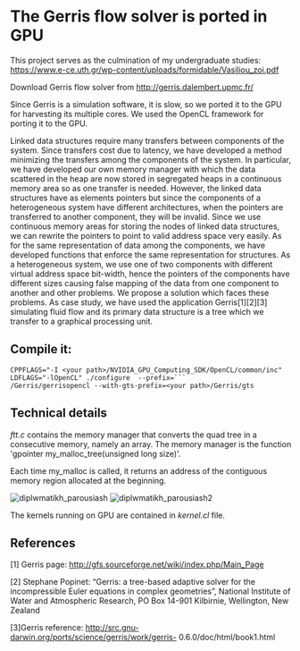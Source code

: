 # The Gerris flow solver is ported in GPU
This project serves as the culmination of my undergraduate studies: https://www.e-ce.uth.gr/wp-content/uploads/formidable/Vasiliou_zoi.pdf 

Download Gerris flow solver
from http://gerris.dalembert.upmc.fr/ 

Since Gerris is a simulation software, it is slow, so we ported it to the GPU for harvesting its multiple cores.
We used the OpenCL framework for porting it to the GPU.

Linked data structures require many transfers between components
of the system. Since transfers cost due to latency, we have developed
a method minimizing the transfers among the components of the
system. In particular, we have developed our own memory manager
with which the data scattered in the heap are now stored in
segregated heaps in a continuous memory area so as one transfer is
needed. However, the linked data structures have as elements pointers
but since the components of a heterogeneous system have different
architectures, when the pointers are transferred to another
component, they will be invalid. Since we use continuous memory areas for storing the nodes of linked data structures, we can rewrite the
pointers to point to valid address space very easily. As for the same
representation of data among the components, we have developed
functions that enforce the same representation for structures. As
a heterogeneous system, we use one of two components with different
virtual address space bit-width, hence the pointers of the components
have different sizes causing false mapping of the data from one
component to another and other problems. We propose a solution
which faces these problems. As case study, we have used the application Gerris[1][2][3]
simulating fluid flow and its primary data structure is a tree which we
transfer to a graphical processing unit.

## Compile it:
 ```
CPPFLAGS="-I <your path>/NVIDIA_GPU_Computing_SDK/OpenCL/common/inc" LDFLAGS="-lOpenCL" ./configure  --prefix=```
/Gerris/gerrisopencl --with-gts-prefix=<your path>/Gerris/gts
```




## Technical details
 

 _ftt.c_ contains the memory manager that converts the quad tree in a consecutive memory, namely an array.
 The memory manager is the function 'gpointer my_malloc_tree(unsigned long size)'.

 Each time my_malloc is called, it returns an address of the contiguous memory region allocated at the beginning.
 

![diplwmatikh_parousiash](https://github.com/zoevas/Gerris_Memory_Manager/assets/85183528/3e4bc30b-a3e3-48ed-9fa9-2020b5e35be6)
![diplwmatikh_parousiash2](https://github.com/zoevas/Gerris_Memory_Manager/assets/85183528/0c7df5db-5756-438a-8c4f-b4c757be6c8e)

The kernels running on GPU are contained in _kernel.cl_ file.

## References
[1] Gerris page: http://gfs.sourceforge.net/wiki/index.php/Main_Page

[2] Stephane Popinet: “Gerris: a tree-based adaptive solver for the
incompressible Euler equations in complex geometries”, National
Institute of Water and Atmospheric Research, PO Box 14-901 Kilbirnie,
Wellington, New Zealand

[3]Gerris reference: http://src.gnu-darwin.org/ports/science/gerris/work/gerris-
0.6.0/doc/html/book1.html
